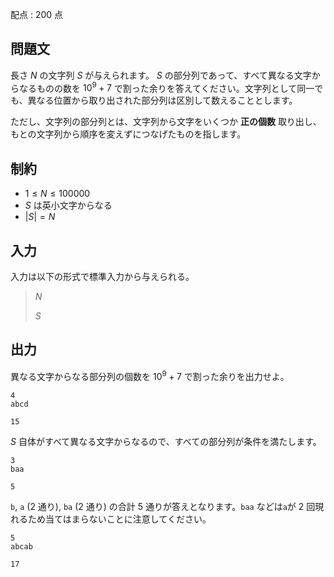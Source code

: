 配点 : $200$ 点

## 問題文

長さ $N$ の文字列 $S$ が与えられます。
$S$ の部分列であって、すべて異なる文字からなるものの数を $10^9+7$ で割った余りを答えてください。文字列として同一でも、異なる位置から取り出された部分列は区別して数えることとします。

ただし、文字列の部分列とは、文字列から文字をいくつか **正の個数** 取り出し、もとの文字列から順序を変えずにつなげたものを指します。

## 制約

- $1 \leq N \leq 100000$
- $S$ は英小文字からなる
- $|S|=N$

## 入力

入力は以下の形式で標準入力から与えられる。

> $N$
> 
> $S$

## 出力

異なる文字からなる部分列の個数を $10^9+7$ で割った余りを出力せよ。

```input1
4
abcd
```

```output1
15
```

$S$ 自体がすべて異なる文字からなるので、すべての部分列が条件を満たします。

```input2
3
baa
```

```output2
5
```

`b`, `a` ($2$ 通り), `ba` ($2$ 通り) の合計 $5$ 通りが答えとなります。`baa` などは`a`が $2$ 回現れるため当てはまらないことに注意してください。

```input3
5
abcab
```

```output3
17
```